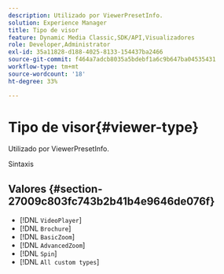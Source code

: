 ```yaml
---
description: Utilizado por ViewerPresetInfo.
solution: Experience Manager
title: Tipo de visor
feature: Dynamic Media Classic,SDK/API,Visualizadores
role: Developer,Administrator
exl-id: 35a11828-d188-4025-8133-154437ba2466
source-git-commit: f464a7adcb8035a5bdebf1a6c9b647ba04535431
workflow-type: tm+mt
source-wordcount: '18'
ht-degree: 33%

---
```


# Tipo de visor{#viewer-type}

Utilizado por ViewerPresetInfo.

Sintaxis

## Valores {#section-27009c803fc743b2b41b4e9646de076f}

* [!DNL `VideoPlayer`]
* [!DNL `Brochure`]
* [!DNL `BasicZoom`]
* [!DNL `AdvancedZoom`]
* [!DNL `Spin`]
* [!DNL `All custom types`]
